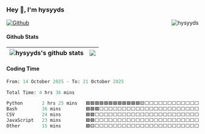 ### Hey 👋, I'm hysyyds
[![Github](https://img.shields.io/github/followers/hysyyds?label=Follow&style=social)](https://github.com/hysyyds)
<img align="right" src="https://komarev.com/ghpvc/?username=hysyyds" alt="hysyyds" />


#### Github Stats

| <img align="center" src="https://github-readme-stats-ouuan.vercel.app/api?username=hysyyds&show_icons=true&bg_color=00000000&count_private=true&hide_border=true" alt="hysyyds's github stats" /> |<img align="center" src="https://github-readme-stats-eight-theta.vercel.app/api/top-langs/?username=hysyyds&layout=compact&bg_color=00000000&langs_count=10&hide=javascript,html,css,scss&hide_border=true" /> |
| ------------- | ------------- |

#### Coding Time
<!--START_SECTION:waka-->

```python
From: 14 October 2025 - To: 21 October 2025

Total Time: 4 hrs 36 mins

Python       2 hrs 25 mins   🟩🟩🟩🟩🟩🟩🟩🟩🟩🟩🟩🟩🟨⬜⬜⬜⬜⬜⬜⬜⬜⬜⬜⬜⬜   49.92 %
Bash         36 mins         🟩🟩🟩⬜⬜⬜⬜⬜⬜⬜⬜⬜⬜⬜⬜⬜⬜⬜⬜⬜⬜⬜⬜⬜⬜   12.41 %
CSV          24 mins         🟩🟩⬜⬜⬜⬜⬜⬜⬜⬜⬜⬜⬜⬜⬜⬜⬜⬜⬜⬜⬜⬜⬜⬜⬜   08.34 %
JavaScript   23 mins         🟩🟩⬜⬜⬜⬜⬜⬜⬜⬜⬜⬜⬜⬜⬜⬜⬜⬜⬜⬜⬜⬜⬜⬜⬜   07.95 %
Other        15 mins         🟩🟨⬜⬜⬜⬜⬜⬜⬜⬜⬜⬜⬜⬜⬜⬜⬜⬜⬜⬜⬜⬜⬜⬜⬜   05.38 %
```

<!--END_SECTION:waka-->
